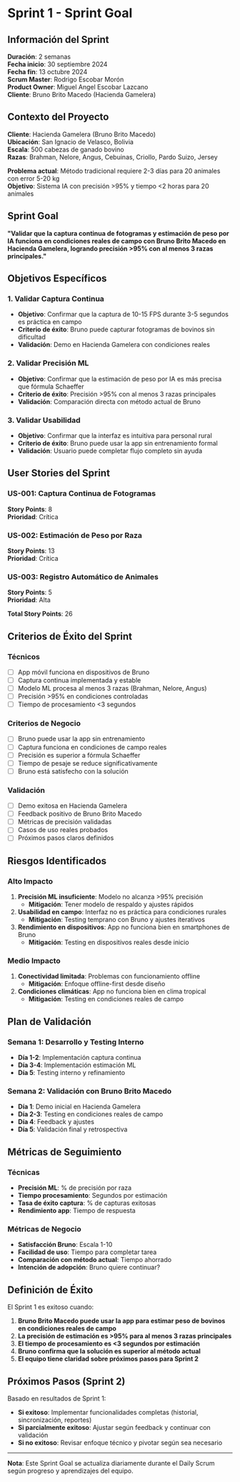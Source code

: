 # Sprint 1 - Sprint Goal

## Información del Sprint

**Duración**: 2 semanas  
**Fecha inicio**: 30 septiembre 2024  
**Fecha fin**: 13 octubre 2024  
**Scrum Master**: Rodrigo Escobar Morón  
**Product Owner**: Miguel Angel Escobar Lazcano  
**Cliente**: Bruno Brito Macedo (Hacienda Gamelera)

## Contexto del Proyecto

**Cliente**: Hacienda Gamelera (Bruno Brito Macedo)  
**Ubicación**: San Ignacio de Velasco, Bolivia  
**Escala**: 500 cabezas de ganado bovino  
**Razas**: Brahman, Nelore, Angus, Cebuinas, Criollo, Pardo Suizo, Jersey

**Problema actual**: Método tradicional requiere 2-3 días para 20 animales con error 5-20 kg  
**Objetivo**: Sistema IA con precisión >95% y tiempo <2 horas para 20 animales

## Sprint Goal

**"Validar que la captura continua de fotogramas y estimación de peso por IA funciona en condiciones reales de campo con Bruno Brito Macedo en Hacienda Gamelera, logrando precisión >95% con al menos 3 razas principales."**

## Objetivos Específicos

### 1. Validar Captura Continua

- **Objetivo**: Confirmar que la captura de 10-15 FPS durante 3-5 segundos es práctica en campo
- **Criterio de éxito**: Bruno puede capturar fotogramas de bovinos sin dificultad
- **Validación**: Demo en Hacienda Gamelera con condiciones reales

### 2. Validar Precisión ML

- **Objetivo**: Confirmar que la estimación de peso por IA es más precisa que fórmula Schaeffer
- **Criterio de éxito**: Precisión >95% con al menos 3 razas principales
- **Validación**: Comparación directa con método actual de Bruno

### 3. Validar Usabilidad

- **Objetivo**: Confirmar que la interfaz es intuitiva para personal rural
- **Criterio de éxito**: Bruno puede usar la app sin entrenamiento formal
- **Validación**: Usuario puede completar flujo completo sin ayuda

## User Stories del Sprint

### US-001: Captura Continua de Fotogramas

**Story Points**: 8  
**Prioridad**: Crítica

### US-002: Estimación de Peso por Raza

**Story Points**: 13  
**Prioridad**: Crítica

### US-003: Registro Automático de Animales

**Story Points**: 5  
**Prioridad**: Alta

**Total Story Points**: 26

## Criterios de Éxito del Sprint

### Técnicos

- [ ] App móvil funciona en dispositivos de Bruno
- [ ] Captura continua implementada y estable
- [ ] Modelo ML procesa al menos 3 razas (Brahman, Nelore, Angus)
- [ ] Precisión >95% en condiciones controladas
- [ ] Tiempo de procesamiento <3 segundos

### Criterios de Negocio

- [ ] Bruno puede usar la app sin entrenamiento
- [ ] Captura funciona en condiciones de campo reales
- [ ] Precisión es superior a fórmula Schaeffer
- [ ] Tiempo de pesaje se reduce significativamente
- [ ] Bruno está satisfecho con la solución

### Validación

- [ ] Demo exitosa en Hacienda Gamelera
- [ ] Feedback positivo de Bruno Brito Macedo
- [ ] Métricas de precisión validadas
- [ ] Casos de uso reales probados
- [ ] Próximos pasos claros definidos

## Riesgos Identificados

### Alto Impacto

1. **Precisión ML insuficiente**: Modelo no alcanza >95% precisión
   - **Mitigación**: Tener modelo de respaldo y ajustes rápidos
2. **Usabilidad en campo**: Interfaz no es práctica para condiciones rurales
   - **Mitigación**: Testing temprano con Bruno y ajustes iterativos
3. **Rendimiento en dispositivos**: App no funciona bien en smartphones de Bruno
   - **Mitigación**: Testing en dispositivos reales desde inicio

### Medio Impacto

1. **Conectividad limitada**: Problemas con funcionamiento offline
   - **Mitigación**: Enfoque offline-first desde diseño
2. **Condiciones climáticas**: App no funciona bien en clima tropical
   - **Mitigación**: Testing en condiciones reales de campo

## Plan de Validación

### Semana 1: Desarrollo y Testing Interno

- **Día 1-2**: Implementación captura continua
- **Día 3-4**: Implementación estimación ML
- **Día 5**: Testing interno y refinamiento

### Semana 2: Validación con Bruno Brito Macedo

- **Día 1**: Demo inicial en Hacienda Gamelera
- **Día 2-3**: Testing en condiciones reales de campo
- **Día 4**: Feedback y ajustes
- **Día 5**: Validación final y retrospectiva

## Métricas de Seguimiento

### Técnicas

- **Precisión ML**: % de precisión por raza
- **Tiempo procesamiento**: Segundos por estimación
- **Tasa de éxito captura**: % de capturas exitosas
- **Rendimiento app**: Tiempo de respuesta

### Métricas de Negocio

- **Satisfacción Bruno**: Escala 1-10
- **Facilidad de uso**: Tiempo para completar tarea
- **Comparación con método actual**: Tiempo ahorrado
- **Intención de adopción**: Bruno quiere continuar?

## Definición de Éxito

El Sprint 1 es exitoso cuando:

1. **Bruno Brito Macedo puede usar la app para estimar peso de bovinos en condiciones reales de campo**
2. **La precisión de estimación es >95% para al menos 3 razas principales**
3. **El tiempo de procesamiento es <3 segundos por estimación**
4. **Bruno confirma que la solución es superior al método actual**
5. **El equipo tiene claridad sobre próximos pasos para Sprint 2**

## Próximos Pasos (Sprint 2)

Basado en resultados de Sprint 1:

- **Si exitoso**: Implementar funcionalidades completas (historial, sincronización, reportes)
- **Si parcialmente exitoso**: Ajustar según feedback y continuar con validación
- **Si no exitoso**: Revisar enfoque técnico y pivotar según sea necesario

---

**Nota**: Este Sprint Goal se actualiza diariamente durante el Daily Scrum según progreso y aprendizajes del equipo.
